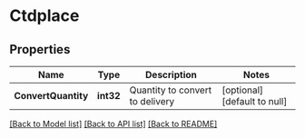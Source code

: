 # Ctdplace

## Properties
Name | Type | Description | Notes
------------ | ------------- | ------------- | -------------
**ConvertQuantity** | **int32** | Quantity to convert to delivery | [optional] [default to null]

[[Back to Model list]](../README.md#documentation-for-models) [[Back to API list]](../README.md#documentation-for-api-endpoints) [[Back to README]](../README.md)

